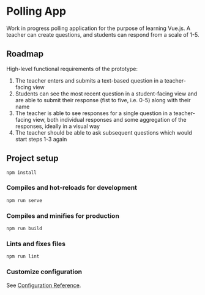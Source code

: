 # Polling App

Work in progress polling application for the purpose of learning Vue.js. A teacher can create questions, and students can respond from a scale of 1-5. 

## Roadmap

High-level functional requirements of the prototype:

1. The teacher enters and submits a text-based question in a teacher-facing view
2. Students can see the most recent question in a student-facing view and are able to submit their response (fist to five, i.e. 0-5) along with their name
3. The teacher is able to see responses for a single question in a teacher-facing view, both individual responses and some aggregation of the responses, ideally in a visual way
4. The teacher should be able to ask subsequent questions which would start steps 1-3 again

## Project setup
```
npm install
```

### Compiles and hot-reloads for development
```
npm run serve
```

### Compiles and minifies for production
```
npm run build
```

### Lints and fixes files
```
npm run lint
```

### Customize configuration
See [Configuration Reference](https://cli.vuejs.org/config/).
